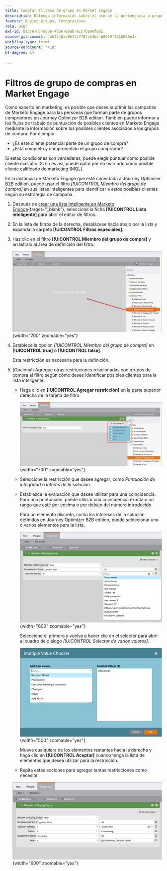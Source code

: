 ```yaml
---
title: Comprar filtros de grupo en Market Engage
description: Obtenga información sobre el uso de la pertenencia a grupos de compras para definir filtros en las listas inteligentes de Marketo Engage.
feature: Buying Groups, Integrations
role: User
exl-id: b137e787-808e-4d36-8e8b-a1c7b999f8a2
source-git-commit: 4a54548ad061fc778fae3bc4b8499f3716850e4a
workflow-type: tm+mt
source-wordcount: '418'
ht-degree: 1%

---
```


# Filtros de grupo de compras en Market Engage

Como experto en marketing, es posible que desee suprimir las campañas de Marketo Engage para las personas que forman parte de grupos compradores en Journey Optimizer B2B edition. También puede informar a los flujos de trabajo de puntuación de posibles clientes en Marketo Engage mediante la información sobre los posibles clientes asociados a los grupos de compra. Por ejemplo:

* ¿Es este cliente potencial parte de un grupo de compra?
* ¿Está completo y comprometido el grupo comprador?

Si estas condiciones son verdaderas, puede elegir puntuar como posible cliente más alto. Si no es así, puede optar por no marcarlo como posible cliente calificado de marketing (MQL).

En la instancia de Marketo Engage que esté conectada a Journey Optimizer B2B edition, puede usar el filtro _[!UICONTROL Miembro del grupo de compra]_ en sus listas inteligentes para identificar a estos posibles clientes según su estrategia de campaña.

1. Después de [crear una lista inteligente en Marketo Engage](https://experienceleague.adobe.com/es/docs/marketo/using/product-docs/core-marketo-concepts/smart-lists-and-static-lists/creating-a-smart-list/create-a-smart-list){target="_blank"}, seleccione la ficha **[!UICONTROL Lista inteligente]** para abrir el editor de filtros.

1. En la lista de filtros de la derecha, desplácese hacia abajo por la lista y expanda la carpeta **[!UICONTROL Filtros especiales]**.

1. Haz clic en el filtro **[!UICONTROL Miembro del grupo de compra]** y arrástralo al área de definición del filtro.

   ![Agregar el filtro Miembro del grupo de compra a la lista inteligente](./assets/me-member-of-buying-group-filter-add.png){width="700" zoomable="yes"}

1. Establece la opción _[!UICONTROL Miembro del grupo de compra]_ en **[!UICONTROL true]** o **[!UICONTROL false]**.

   Esta restricción es necesaria para la definición.

1. (Opcional) Agregue otras restricciones relacionadas con grupos de compra al filtro según cómo desee identificar posibles clientes para la lista inteligente.

   * Haga clic en **[!UICONTROL Agregar restricción]** en la parte superior derecha de la tarjeta de filtro.

     ![Seleccionar otra restricción](./assets/me-member-of-buying-group-filter-add-constraint.png){width="700" zoomable="yes"}

   * Seleccione la restricción que desee agregar, como _Puntuación de integridad_ o _Interés de la solución_.

   * Establezca la evaluación que desee utilizar para una coincidencia. Para una puntuación, puede utilizar una coincidencia exacta o un rango que esté por encima o por debajo del número introducido.

     Para un elemento discreto, como los intereses de la solución definidos en Journey Optimizer B2B edition, puede seleccionar uno o varios elementos para la lista.

     ![Seleccione un valor para la restricción de la lista](./assets/me-member-of-buying-group-filter-constraint-list.png){width="600" zoomable="yes"}

     Seleccione el primero y vuelva a hacer clic en el selector para abrir el cuadro de diálogo _[!UICONTROL Selector de varios valores]_.

     ![Seleccione varios valores para la restricción](./assets/me-member-of-buying-group-filter-constraint-multiple-value.png){width="500" zoomable="yes"}

     Mueva cualquiera de los elementos restantes hacia la derecha y haga clic en **[!UICONTROL Aceptar]** cuando tenga la lista de elementos que desea utilizar para la restricción.

   * Repita estas acciones para agregar tantas restricciones como necesite.

   ![Miembro del filtro de grupo de compra con varias restricciones](./assets/me-member-of-buying-group-filter-constraints-complete.png){width="600" zoomable="yes"}
